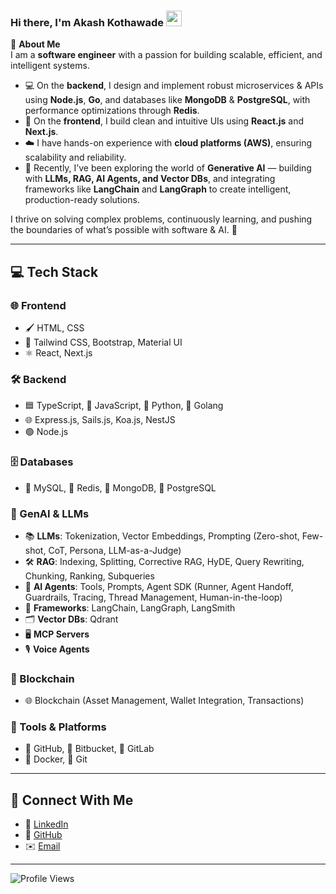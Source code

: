 ### Hi there, I'm Akash Kothawade <img src="https://media.giphy.com/media/hvRJCLFzcasrR4ia7z/giphy.gif" width="25px">

🌟 **About Me**  
I am a **software engineer** with a passion for building scalable, efficient, and intelligent systems.  
- 💻 On the **backend**, I design and implement robust microservices & APIs using **Node.js**, **Go**, and databases like **MongoDB** & **PostgreSQL**, with performance optimizations through **Redis**.  
- 🎨 On the **frontend**, I build clean and intuitive UIs using **React.js** and **Next.js**.  
- ☁️ I have hands-on experience with **cloud platforms (AWS)**, ensuring scalability and reliability.  
- 🤖 Recently, I’ve been exploring the world of **Generative AI** — building with **LLMs, RAG, AI Agents, and Vector DBs**, and integrating frameworks like **LangChain** and **LangGraph** to create intelligent, production-ready solutions.  

I thrive on solving complex problems, continuously learning, and pushing the boundaries of what’s possible with software & AI. 🚀


---

## 💻 Tech Stack

### 🌐 Frontend

- 🖌️ HTML, CSS
- 🎨 Tailwind CSS, Bootstrap, Material UI
- ⚛️ React, Next.js

### 🛠️ Backend

- 🟦 TypeScript, 💛 JavaScript, 🐍 Python, 🐹 Golang
- 🌐 Express.js, Sails.js, Koa.js, NestJS
- 🟢 Node.js

### 🗄️ Databases

- 🐬 MySQL, 🛑 Redis, 🍃 MongoDB, 🐘 PostgreSQL

### 🤖 GenAI & LLMs
- 📚 **LLMs**: Tokenization, Vector Embeddings, Prompting (Zero-shot, Few-shot, CoT, Persona, LLM-as-a-Judge)
- 🛠️ **RAG**: Indexing, Splitting, Corrective RAG, HyDE, Query Rewriting, Chunking, Ranking, Subqueries
- 🤖 **AI Agents**: Tools, Prompts, Agent SDK (Runner, Agent Handoff, Guardrails, Tracing, Thread Management, Human-in-the-loop)
- 🔗 **Frameworks**: LangChain, LangGraph, LangSmith
- 🗂️ **Vector DBs**: Qdrant
- 🖥️ **MCP Servers**
- 🎙️ **Voice Agents**

### 🔗 Blockchain

- 🌐 Blockchain (Asset Management, Wallet Integration, Transactions)

### 🧰 Tools & Platforms

- 🐙 GitHub, 🔵 Bitbucket, 🦊 GitLab
- 🐳 Docker, 🔧 Git

---

## 🤝 Connect With Me

- 💼 [LinkedIn](https://www.linkedin.com/in/akash-kothawade-36350b145/)
- 🐙 [GitHub](https://github.com/akash3927)
- ✉️ [Email](mailto:akashkothawade77@gmail.com)

---

![Profile Views](https://komarev.com/ghpvc/?username=akash3927)
